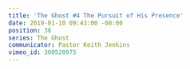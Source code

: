 ```yaml
---
title: 'The Ghost #4 The Pursuit of His Presence'
date: 2019-01-10 09:43:00 -08:00
position: 36
series: The Ghost
communicator: Pastor Keith Jenkins
vimeo_id: 300520975
---
```


